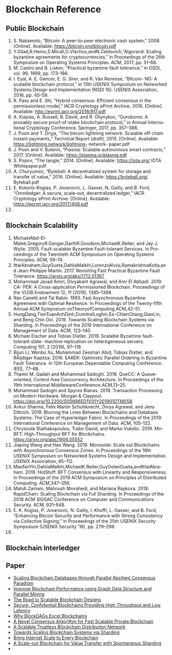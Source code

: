 # Blockchain Reference

## Public Blockchain

1. S. Nakamoto, “Bitcoin: A peer-to-peer electronic cash system,” 2008. [Online]. Available: https://bitcoin.org/bitcoin.pdf
2. Y.Gilad,R.Hemo,S.Micali,G.Vlachos,andN.Zeldovich,“Algorand: Scaling byzantine agreements for cryptocurrencies,” in Proceedings of the 26th Symposium on Operating Systems Principles. ACM, 2017, pp. 51–68.
3. M. Castro and B. Liskov, “Practical byzantine fault tolerance,” in OSDI, vol. 99, 1999, pp. 173–186.
4. I. Eyal, A. E. Gencer, E. G. Sirer, and R. Van Renesse, “Bitcoin- NG: A scalable blockchain protocol,” in 13th USENIX Symposium on Networked Systems Design and Implementation (NSDI 16). USENIX Association, 2016, pp. 45–59.
5. R. Pass and E. Shi, “Hybrid consensus: Efficient consensus in the permissionless model,” IACR Cryptology ePrint Archive, 2016. [Online]. Available: http://eprint.iacr.org/2016/917.pdf
6. A. Kiayias, A. Russell, B. David, and R. Oliynykov, “Ouroboros: A provably secure proof-of-stake blockchain protocol,” in Annual Interna- tional Cryptology Conference. Springer, 2017, pp. 357–388.
7. J. Poon and T. Dryja, “The bitcoin lightning network: Scalable off-chain instant payments,” Technical Report (draft), 2015. [Online]. Available: https://lightning.network/lightning- network- paper.pdf
8. J. Poon and V. Buterin, “Plasma: Scalable autonomous smart contracts,” 2017. [Online]. Available: https://plasma.io/plasma.pdf
9. S. Popov, “The tangle,” 2014. [Online]. Available: https://iota.org/ IOTA Whitepaper.pdf
10. A. Churyumov, “Byteball: A decentralized system for storage and transfer of value,” 2016. [Online]. Available: https://byteball.org/ Byteball.pdf
11. E. Kokoris-Kogias, P. Jovanovic, L. Gasser, N. Gailly, and B. Ford, “Omniledger: A secure, scale-out, decentralized ledger,” IACR Cryptology ePrint Archive. [Online]. Available: https://eprint.iacr.org/2017/406.pdf
12. 

## Blockchain Scalability

1. MichaelAbd-El-Malek,GregoryR.Ganger,GarthR.Goodson,MichaelK.Reiter, and Jay J. Wylie. 2005. Fault-scalable Byzantine Fault-tolerant Services. In Pro- ceedings of the Twentieth ACM Symposium on Operating Systems Principles. ACM, 59–74.
2. IttaiAbraham,GuyGueta,DahliaMalkhi,LorenzoAlvisi,RamakrishnaKotla,and Jean-Philippe Martin. 2017. Revisiting Fast Practical Byzantine Fault Tolerance. https://arxiv.org/abs/1712.01367
3. Mohammad Javad Amiri, Divyakant Agrawal, and Amr El Abbadi. 2019. CA- PER: A Cross-application Permissioned Blockchain. Proceedings of the VLDB Endowment 12, 11 (2019), 1385–1398. 
4. Ran Canetti and Tal Rabin. 1993. Fast Asynchronous Byzantine Agreement with Optimal Resilience. In Proceedings of the Twenty-fifth Annual ACM Symposium onTheoryofComputing.ACM,42–51.
5. HungDang,TienTuanAnhDinh,DumitrelLoghin,Ee-ChienChang,QianLin, and Beng Chin Ooi. 2019. Towards Scaling Blockchain Systems via Sharding. In Proceedings of the 2019 International Conference on Management of Data. ACM, 123–140.
6. Michael Eischer and Tobias Distler. 2019. Scalable Byzantine fault-tolerant state- machine replication on heterogeneous servers. Computing 101, 2 (2019), 97–118.
7. Bijun Li, Wenbo Xu, Muhammad Zeeshan Abid, Tobias Distler, and RÃijdiger Kapitza. 2016. SAREK: Optimistic Parallel Ordering in Byzantine Fault Tolerance. In 12th European Dependable Computing Conference. IEEE, 77–88.
8. Thamir M. Qadah and Mohammad Sadoghi. 2018. QueCC: A Queue-oriented, Control-free Concurrency Architecture. In Proceedings of the 19th International MiddlewareConference.ACM,13–25.
9. Mohammad Sadoghi and Spyros Blanas. 2019. Transaction Processing on Modern Hardware. Morgan & Claypool. https://doi.org/10.2200/S00896ED1V01Y201901DTM058
10. Ankur Sharma, Felix Martin Schuhknecht, Divya Agrawal, and Jens Dittrich. 2019. Blurring the Lines Between Blockchains and Database Systems: The Case of Hyperledger Fabric. In Proceedings of the 2019 International Conference on Management of Data. ACM, 105–122.
11. Chrysoula Stathakopoulou, Tudor David, and Marko Vukolic. 2019. Mir-BFT: High-Throughput BFT for Blockchains. https://arxiv.org/abs/1906.05552
12. Jiaping Wang and Hao Wang. 2019. Monoxide: Scale out Blockchains with Asynchronous Consensus Zones. In Proceedings of the 16th USENIX Symposium on Networked Systems Design and Implementation. USENIX Association, 95–112.
13. MaofanYin,DahliaMalkhi,MichaelK.Reiter,GuyGolanGueta,andIttaiAbra- ham. 2019. HotStuff: BFT Consensus with Linearity and Responsiveness. In Proceedings of the 2019 ACM Symposium on Principles of Distributed Computing. ACM,347–356.
14. Mahdi Zamani, Mahnush Movahedi, and Mariana Raykova. 2018. RapidChain: Scaling Blockchain via Full Sharding. In Proceedings of the 2018 ACM SIGSAC Conference on Computer and Communications Security. ACM, 931–948.
15. E. K. Kogias, P. Jovanovic, N. Gailly, I. Khoffi, L. Gasser, and B. Ford, “Enhancing Bitcoin Security and Performance with Strong Consistency via Collective Signing,” in Proceedings of the 25th USENIX Security Symposium (USENIX Security ’16), pp. 279–296.
16. 

## Blockchain Interledger


## Paper
- [Scaling Blockchain Databases through Parallel Resilient Consensus Paradigm](https://arxiv.org/pdf/1911.00837.pdf)
- [Improve Blockchain Performance using Graph Data Structure and Parallel Mining](https://arxiv.org/pdf/1808.10810.pdf)
- [The Road to Scalable Blockchain Designs](https://www.usenix.org/system/files/login/articles/login_winter17_06_bano.pdf)
- [Secure, Confidential Blockchains Providing High Throughput and Low Latency](https://bford.info/thesis/2019-kokoris-kogias/kokoris-kogias-thesis.pdf)
- [Why BlockDAGs Excel Blockchains](https://tik-db.ee.ethz.ch/file/b0a2132681958e4cb69055bab4bf6ad8/The_Append_Memory_Model.pdf)
- [A Novel Consensus Algorithm for Fast Scalable Private Blockchain](https://arxiv.org/pdf/2001.07297.pdf)
- [A Scalable Trustless Blockchain Distribution Network](https://bloxroute.com/wp-content/uploads/2019/11/bloXrouteWhitepaper.pdf)
- [Towards Scaling Blockchain Systems via Sharding](https://arxiv.org/pdf/1804.00399.pdf)
- [Bring Internet Scale to Every Blockchain](https://arxiv.org/pdf/1810.00037.pdf)
- [A Scale-out Blockchain for Value Transfer with Spontaneous Sharding](https://arxiv.org/pdf/1801.02531.pdf)
- []()
